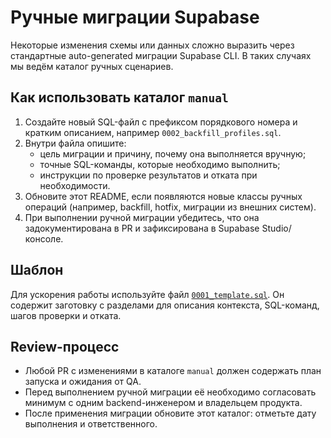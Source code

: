 # Ручные миграции Supabase

Некоторые изменения схемы или данных сложно выразить через стандартные auto-generated миграции Supabase CLI. В таких случаях мы ведём каталог ручных сценариев.

## Как использовать каталог `manual`

1. Создайте новый SQL-файл с префиксом порядкового номера и кратким описанием, например `0002_backfill_profiles.sql`.
2. Внутри файла опишите:
   - цель миграции и причину, почему она выполняется вручную;
   - точные SQL-команды, которые необходимо выполнить;
   - инструкции по проверке результатов и отката при необходимости.
3. Обновите этот README, если появляются новые классы ручных операций (например, backfill, hotfix, миграции из внешних систем).
4. При выполнении ручной миграции убедитесь, что она задокументирована в PR и зафиксирована в Supabase Studio/консоле.

## Шаблон

Для ускорения работы используйте файл [`0001_template.sql`](./0001_template.sql). Он содержит заготовку с разделами для описания контекста, SQL-команд, шагов проверки и отката.

## Review-процесс

- Любой PR с изменениями в каталоге `manual` должен содержать план запуска и ожидания от QA.
- Перед выполнением ручной миграции её необходимо согласовать минимум с одним backend-инженером и владельцем продукта.
- После применения миграции обновите этот каталог: отметьте дату выполнения и ответственного.
